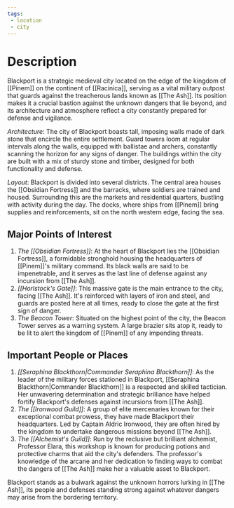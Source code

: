 ```yaml
---
tags:
 - location
 - city
---
```

# Description
Blackport is a strategic medieval city located on the edge of the kingdom of [[Pinem]] on the continent of [[Racinica]], serving as a vital military outpost that guards against the treacherous lands known as [[The Ash]]. Its position makes it a crucial bastion against the unknown dangers that lie beyond, and its architecture and atmosphere reflect a city constantly prepared for defense and vigilance.

_Architecture_: The city of Blackport boasts tall, imposing walls made of dark stone that encircle the entire settlement. Guard towers loom at regular intervals along the walls, equipped with ballistae and archers, constantly scanning the horizon for any signs of danger. The buildings within the city are built with a mix of sturdy stone and timber, designed for both functionality and defense.

_Layout_: Blackport is divided into several districts. The central area houses the [[Obsidian Fortress]] and the barracks, where soldiers are trained and housed. Surrounding this are the markets and residential quarters, bustling with activity during the day. The docks, where ships from [[Pinem]] bring supplies and reinforcements, sit on the north western edge, facing the sea.

## Major Points of Interest
1.  _The [[Obsidian Fortress]]_: At the heart of Blackport lies the [[Obsidian Fortress]], a formidable stronghold housing the headquarters of [[Pinem]]'s military command. Its black walls are said to be impenetrable, and it serves as the last line of defense against any incursion from [[The Ash]].
2.  _[[Horlstock's Gate]]_: This massive gate is the main entrance to the city, facing [[The Ash]]. It's reinforced with layers of iron and steel, and guards are posted here at all times, ready to close the gate at the first sign of danger.  
3.  _The Beacon Tower_: Situated on the highest point of the city, the Beacon Tower serves as a warning system. A large brazier sits atop it, ready to be lit to alert the kingdom of [[Pinem]] of any impending threats.

## Important People or Places
1.  _[[Seraphina Blackthorn|Commander Seraphina Blackthorn]]_: As the leader of the military forces stationed in Blackport, [[Seraphina Blackthorn|Commander Blackthorn]] is a respected and skilled tactician. Her unwavering determination and strategic brilliance have helped fortify Blackport's defenses against incursions from [[The Ash]].
2.  _The [[Ironwood Guild]]_: A group of elite mercenaries known for their exceptional combat prowess, they have made Blackport their headquarters. Led by Captain Aldric Ironwood, they are often hired by the kingdom to undertake dangerous missions beyond [[The Ash]].
3.  _The [[Alchemist's Guild]]_: Run by the reclusive but brilliant alchemist, Professor Elara, this workshop is known for producing potions and protective charms that aid the city's defenders. The professor's knowledge of the arcane and her dedication to finding ways to combat the dangers of [[The Ash]] make her a valuable asset to Blackport.

Blackport stands as a bulwark against the unknown horrors lurking in [[The Ash]], its people and defenses standing strong against whatever dangers may arise from the bordering territory.